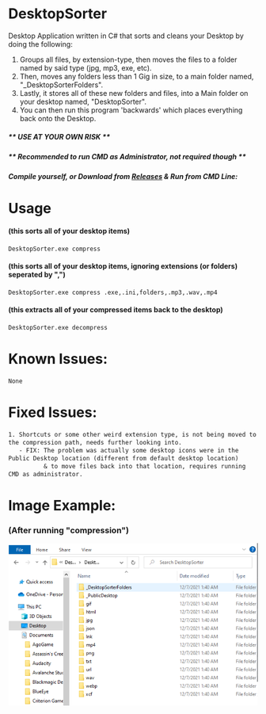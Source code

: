 # DesktopSorter
Desktop Application written in C# that sorts and cleans your Desktop by doing the following:  

1. Groups all files, by extension-type, then moves the files to a folder named by said type (jpg, mp3, exe, etc).
2. Then, moves any folders less than 1 Gig in size, to a main folder named, "\_DesktopSorterFolders".  
3. Lastly, it stores all of these new folders and files, into a Main folder on your desktop named, "DesktopSorter".  
4. You can then run this program 'backwards' which places everything back onto the Desktop.    
##### ** USE AT YOUR OWN RISK **
##### ** Recommended to run CMD as Administrator, not required though **
##### Compile yourself, or Download from [Releases](https://github.com/mwd1993/DesktopSorter/releases) & Run from CMD Line:  

# Usage
  
#### (this sorts all of your desktop items)
```
DesktopSorter.exe compress
```  
#### (this sorts all of your desktop items, ignoring extensions (or folders) seperated by ",")
```
DesktopSorter.exe compress .exe,.ini,folders,.mp3,.wav,.mp4
```  
#### (this extracts all of your compressed items back to the desktop)  
```
DesktopSorter.exe decompress
```  


# Known Issues:  
```
None
```  

# Fixed Issues:  
```
1. Shortcuts or some other weird extension type, is not being moved to the compression path, needs further looking into.
   - FIX: The problem was actually some desktop icons were in the Public Desktop location (different from default desktop location)
          & to move files back into that location, requires running CMD as administrator.
```  
# Image Example:
### (After running "compression")  
 ![](IMG_DesktopSorter.PNG)
